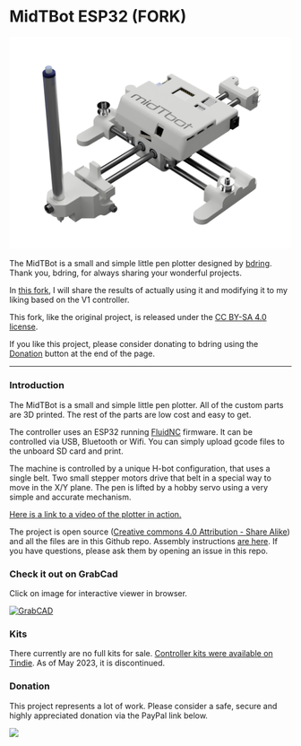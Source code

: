 # MidTBot ESP32 (FORK)

![](https://github.com/odaki/midTbot_esp32_mod/blob/master/Docs/images/midtbot_esp32_mod.png)

The MidTBot is a small and simple little pen plotter designed by [bdring](https://github.com/bdring).
Thank you, bdring, for always sharing your wonderful projects.

In [this fork](https://github.com/odaki/midTbot_esp32_mod), I will share the results of actually using it and modifying it to my liking based on the V1 controller.

This fork, like the original project, is released under the [CC BY-SA 4.0 license](https://creativecommons.org/licenses/by-sa/4.0/).

If you like this project, please consider donating to bdring using the [Donation](#Donation) button at the end of the page.

---
### Introduction
The MidTBot is a small and simple little pen plotter. All of the custom parts are 3D printed. The rest of the parts are low cost and easy to get.

The controller uses an ESP32 running [FluidNC](https://github.com/bdring/FluidNC) firmware. It can be controlled via USB, Bluetooth or Wifi. You can simply upload gcode files to the unboard SD card and print.


The machine is controlled by a unique H-bot configuration, that uses a single belt. Two small stepper motors drive that belt in a special way to move in the X/Y plane. The pen is lifted by a hobby servo using a very simple and accurate mechanism.

[Here is a link to a video of the plotter in action.](https://www.youtube.com/watch?v=jiwWCrCfXrY)

The project is open source ([Creative commons 4.0 Attribution - Share Alike](https://creativecommons.org/licenses/by-sa/4.0/)) and all the files are in this Github repo. Assembly instructions [are here](https://github.com/bdring/midTbot_esp32/wiki/Assembly-Instructions). If you have questions, please ask them by opening an issue in this repo.

### Check it out on GrabCad

Click on image for interactive viewer in browser.

[![GrabCAD](https://github.com/bdring/midTbot_esp32/blob/master/Docs/images/grabcad_model.png)](https://workbench.grabcad.com/workbench/projects/gcj3zJAQexD3ve_8KkwymatyKXhCWnRs8TB5U1ojGxl3s4#/space/gcP-lh4vchvUQ6FbfQFYGKVWLmIdnV8aq2IyxzoECw8woR/link/1918044)

### Kits

There currently are no full kits for sale.
[Controller kits were available on Tindie](https://www.tindie.com/products/33366583/midtbot-esp32-v1-controller-kit/). As of May 2023, it is discontinued.

### Donation

This project represents a lot of work. Please consider a safe, secure and highly appreciated donation via the PayPal link below.

[![](https://www.paypalobjects.com/en_US/i/btn/btn_donateCC_LG.gif)](https://www.paypal.com/cgi-bin/webscr?cmd=_s-xclick&hosted_button_id=TKNJ9Z775VXB2)
